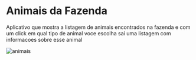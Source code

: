 # Animais da Fazenda

Aplicativo que mostra a listagem de animais encontrados na fazenda
e com um click em qual tipo de animal voce escolha
sai uma listagem com informacoes sobre esse animal

![animais](https://uploaddeimagens.com.br/images/001/263/345/full/animais.jpg?1516844188)
